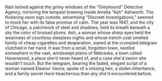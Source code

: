 Rain lashed against the grimy windows of the "Greyhound" Detective Agency, mirroring the tempest brewing inside Amelia "Ash" Ashworth.  The flickering neon sign outside, advertising "Discreet Investigations," seemed to mock her with its false promise of calm.  The year was 1947, and the city of Chicago, a patchwork of steel and shadows, held its breath beneath a sky the color of bruised plums.  Ash, a woman whose sharp eyes held the weariness of countless sleepless nights and whose trench coat smelled faintly of cheap cigarettes and desperation, stared at the crumpled telegram clutched in her hand.  It was from a small, forgotten town, nestled somewhere in the vast, windswept plains of Nebraska, a town called Havenwood, a place she'd never heard of, and a case she'd sworn she wouldn't touch. But the telegram, bearing the faded, elegant script of a woman named Eleanor Vance, spoke of a missing heir, a stolen inheritance, and a family secret more treacherous than any she'd encountered before.
